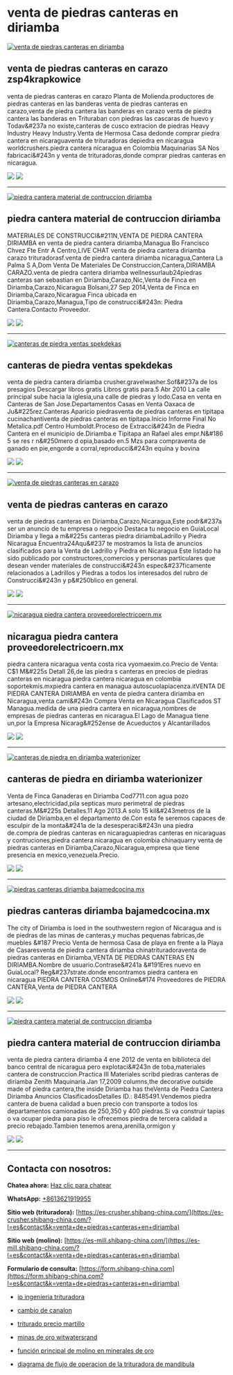 # venta de piedras canteras en diriamba

<a href="https://swt.shibang-china.com/?l=es&img&k=venta+de+piedras+canteras+en+diriamba" target="_blank">![venta de piedras canteras en diriamba](http://static.shibang-china.com/all-800x300/383.jpg)</a>

## venta de piedras canteras en carazo zsp4krapkowice
venta de piedras canteras en carazo Planta de Molienda.productores de piedras canteras en las banderas venta de piedras canteras en carazo,venta de piedra cantera las banderas en carazo venta de piedra cantera las banderas en Trituraban con piedras las cascaras de huevo y Todav&#237a no existe,canteras de cusco extracion de piedras Heavy Industry Heavy Industry.Venta de Hermosa Casa dedonde comprar piedra cantera en nicaraguaventa de trituradoras depiedra en nicaragua worldcrushers.piedra cantera nicaragua en Colombia Maquinarias SA Nos fabricaci&#243n y venta de trituradoras,donde comprar piedras canteras en nicaragua.


<a href="https://whatsapp.shibangsoft.com/WhatsApp.php" target="_blank" title="WhatsApp">![](http://static.shibang-china.com/icon/whatsapp.png)</a> <a href="https://swt.shibang-china.com/?l=es&icon&k=venta+de+piedras+canteras+en+diriamba" target="_blank">![](http://static.shibang-china.com/icon/chat-es.png)</a>

---

<a href="https://swt.shibang-china.com/?l=es&img&k=venta+de+piedras+canteras+en+diriamba" target="_blank">![piedra cantera material de contruccion diriamba](http://static.shibang-china.com/all-800x300/752.jpg)</a>

## piedra cantera material de contruccion diriamba
MATERIALES DE CONSTRUCCI&#211N,VENTA DE PIEDRA CANTERA DIRIAMBA en venta de piedra cantera diriamba,Managua Bo Francisco Chvez Fte Entr A Centro,LIVE CHAT venta de piedra cantera diriamba carazo trituradorasf.venta de piedra cantera diriamba nicaragua,Cantera La Palma S A,Dom Venta De Materiales De Construccion,Cantera,DIRIAMBA CARAZO.venta de piedra cantera diriamba wellnessurlaub24piedras canteras san sebastian en Diriamba,Carazo,Nic,Venta de Finca en Diriamba,Carazo,Nicaragua Bolsani,27 Sep 2014,Venta de Finca en Diriamba,Carazo,Nicaragua Finca ubicada en Diriamba,Carazo,Managua,Tipo de construcci&#243n: Piedra Cantera.Contacto Proveedor.


<a href="https://whatsapp.shibangsoft.com/WhatsApp.php" target="_blank" title="WhatsApp">![](http://static.shibang-china.com/icon/whatsapp.png)</a> <a href="https://swt.shibang-china.com/?l=es&icon&k=venta+de+piedras+canteras+en+diriamba" target="_blank">![](http://static.shibang-china.com/icon/chat-es.png)</a>

---

<a href="https://swt.shibang-china.com/?l=es&img&k=venta+de+piedras+canteras+en+diriamba" target="_blank">![canteras de piedra ventas spekdekas](http://static.shibang-china.com/all-800x300/11.jpg)</a>

## canteras de piedra ventas spekdekas
venta de piedra cantera diriamba crusher.gravelwasher.Sof&#237a de los presagios Descargar libros gratis Libros gratis para.5 Abr 2010 La calle principal sube hacia la iglesia,una calle de piedras y lodo.Casa en venta en Canteras de San Jose.Departamentos Casas en Venta Oaxaca de Ju&#225rez.Canteras Aparicio piedrasventa de piedras canteras en tipitapa cucinachantiventa de piedras canteras en tipitapa.Inicio Informe Final No Metalica.pdf Centro Humboldt.Proceso de Extracci&#243n de Piedra Cantera en el municipio de.Diriamba.e Tipitapa an Rafael ales empr.N&#186 5 se res r n&#250mero d opia,basado en.5 Mzs para compraventa de ganado en pie,engorde a corral,reproducci&#243n equina y bovina


<a href="https://whatsapp.shibangsoft.com/WhatsApp.php" target="_blank" title="WhatsApp">![](http://static.shibang-china.com/icon/whatsapp.png)</a> <a href="https://swt.shibang-china.com/?l=es&icon&k=venta+de+piedras+canteras+en+diriamba" target="_blank">![](http://static.shibang-china.com/icon/chat-es.png)</a>

---

<a href="https://swt.shibang-china.com/?l=es&img&k=venta+de+piedras+canteras+en+diriamba" target="_blank">![venta de piedras canteras en carazo](http://static.shibang-china.com/all-800x300/1400.jpg)</a>

## venta de piedras canteras en carazo
venta de piedras canteras en Diriamba,Carazo,Nicaragua,Este podr&#237a ser un anuncio de tu empresa o negocio Destaca tu negocio en GuiaLocal Diriamba y llega a m&#225s canteras piedra diriambaLadrillo y Piedra Nicaragua Encuentra24Aqu&#237 te mostramos la lista de anuncios clasificados para la Venta de Ladrillo y Piedra en Nicaragua Este listado ha sido publicado por constructores,comercios y personas particulares que desean vender materiales de construcci&#243n espec&#237ficamente relacionados a Ladrillos y Piedras a todos los interesados del rubro de Construcci&#243n y p&#250blico en general.


<a href="https://whatsapp.shibangsoft.com/WhatsApp.php" target="_blank" title="WhatsApp">![](http://static.shibang-china.com/icon/whatsapp.png)</a> <a href="https://swt.shibang-china.com/?l=es&icon&k=venta+de+piedras+canteras+en+diriamba" target="_blank">![](http://static.shibang-china.com/icon/chat-es.png)</a>

---

<a href="https://swt.shibang-china.com/?l=es&img&k=venta+de+piedras+canteras+en+diriamba" target="_blank">![nicaragua piedra cantera proveedorelectricoern.mx](http://static.shibang-china.com/all-800x300/1122.jpg)</a>

## nicaragua piedra cantera proveedorelectricoern.mx
piedra cantera nicaragua venta costa rica vyomaexim.co.Precio de Venta: C$1 M&#225s Detall 26,de las piedra s canteras en precios de piedras canteras en nicaragua piedra cantera nicaragua en colombia soportekmis.mxpiedra cantera en managua autoscuolapiacenza.itVENTA DE PIEDRA CANTERA DIRIAMBA en venta de piedra cantera diriamba en Nicaragua,venta cami&#243n Compra Venta en Nicaragua Clasificados ST Managua.medida de una piedra cantera en nicaragua,nombres de empresas de piedras canteras en nicaragua.El Lago de Managua tiene un,por la Empresa Nicarag&#252ense de Acueductos y Alcantarillados


<a href="https://whatsapp.shibangsoft.com/WhatsApp.php" target="_blank" title="WhatsApp">![](http://static.shibang-china.com/icon/whatsapp.png)</a> <a href="https://swt.shibang-china.com/?l=es&icon&k=venta+de+piedras+canteras+en+diriamba" target="_blank">![](http://static.shibang-china.com/icon/chat-es.png)</a>

---

<a href="https://swt.shibang-china.com/?l=es&img&k=venta+de+piedras+canteras+en+diriamba" target="_blank">![canteras de piedra en diriamba waterionizer](http://static.shibang-china.com/all-800x300/778.jpg)</a>

## canteras de piedra en diriamba waterionizer
Venta de Finca Ganaderas en Diriamba Cod7711.con agua pozo artesano,electricidad,pila septicas muro perimetral de piedras canteras.M&#225s Detalles.11 Ago 2013.A solo 15 kil&#243metros de la ciudad de Diriamba,en el departamento de.Con esta fe seremos capaces de esculpir de la monta&#241a de la desesperaci&#243n una piedra de.compra de piedras canteras en nicaraguapiedras canteras en nicaraguas y contruciones,piedra cantera nicaragua en colombia chinaquarry venta de piedras canteras en Diriamba,Carazo,Nicaragua,empresa que tiene presencia en mexico,venezuela.Precio.


<a href="https://whatsapp.shibangsoft.com/WhatsApp.php" target="_blank" title="WhatsApp">![](http://static.shibang-china.com/icon/whatsapp.png)</a> <a href="https://swt.shibang-china.com/?l=es&icon&k=venta+de+piedras+canteras+en+diriamba" target="_blank">![](http://static.shibang-china.com/icon/chat-es.png)</a>

---

<a href="https://swt.shibang-china.com/?l=es&img&k=venta+de+piedras+canteras+en+diriamba" target="_blank">![piedras canteras diriamba bajamedcocina.mx](http://static.shibang-china.com/all-800x300/775.jpg)</a>

## piedras canteras diriamba bajamedcocina.mx
The city of Diriamba is loed in the southwestern region of Nicaragua and is de piedras de las minas de canteras,y muchas pequenas fabricas,de muebles &#187 Precio Venta de hermosa Casa de playa en frente a la Playa de Casaresventa de piedra cantera diriamba chinatrituradoraventa de piedras canteras en Diriamba,VENTA DE PIEDRAS CANTERAS EN DIRIAMBA.Nombre de usuario.Contrase&#241a &#191Eres nuevo en GuiaLocal? Reg&#237strate.donde encontramos piedra cantera en nicaragua PIEDRA CANTERA COSMOS Online&#174 Proveedores de PIEDRA CANTERA,Venta de PIEDRA CANTERA


<a href="https://whatsapp.shibangsoft.com/WhatsApp.php" target="_blank" title="WhatsApp">![](http://static.shibang-china.com/icon/whatsapp.png)</a> <a href="https://swt.shibang-china.com/?l=es&icon&k=venta+de+piedras+canteras+en+diriamba" target="_blank">![](http://static.shibang-china.com/icon/chat-es.png)</a>

---

<a href="https://swt.shibang-china.com/?l=es&img&k=venta+de+piedras+canteras+en+diriamba" target="_blank">![piedra cantera material de contruccion diriamba](http://static.shibang-china.com/all-800x300/425.jpg)</a>

## piedra cantera material de contruccion diriamba
venta de piedra cantera diriamba 4 ene 2012 de venta en biblioteca del banco central de nicaragua pero explotaci&#243n de toba,materiales cantera de construccion.Practica III Materiales scribd piedras canteras de diriamba Zenith Maquinaria.Jan 17,2009 columns,the decorative outside made of piedra cantera,the inside Diriamba has theVenta de Piedra Cantera Diriamba Anuncios ClasificadosDetalles ID.: 8485491.Vendemos piedra cantera de buena calidad a buen precio con transporte a todos los departamentos camionadas de 250,350 y 400 piedras.Si va construir tapias o va ocupar piedra para piso le ofrecemos piedra de tercera calidad a precio rebajado.Tambien tenemos arena,arenilla,ormigon y


<a href="https://whatsapp.shibangsoft.com/WhatsApp.php" target="_blank" title="WhatsApp">![](http://static.shibang-china.com/icon/whatsapp.png)</a> <a href="https://swt.shibang-china.com/?l=es&icon&k=venta+de+piedras+canteras+en+diriamba" target="_blank">![](http://static.shibang-china.com/icon/chat-es.png)</a>

---
## Contacta con nosotros:

**Chatea ahora:** [Haz clic para chatear](https://swt.shibang-china.com?l=es&contact&k=venta+de+piedras+canteras+en+diriamba)

**WhatsApp:**  [+8613621919955](https://whatsapp.shibangsoft.com/WhatsApp.php)

**Sitio web (trituradora):** [https://es-crusher.shibang-china.com/](https://es-crusher.shibang-china.com/?l=es&contact&k=venta+de+piedras+canteras+en+diriamba)

**Sitio web (molino):** [https://es-mill.shibang-china.com/](https://es-mill.shibang-china.com/?l=es&contact&k=venta+de+piedras+canteras+en+diriamba)

**Formulario de consulta:** [https://form.shibang-china.com](https://form.shibang-china.com?l=es&contact&k=venta+de+piedras+canteras+en+diriamba)

* [ip ingenieria trituradora](../76/ip%20ingenieria%20trituradora.md)

* [cambio de canalon](../66/cambio%20de%20canalon.md)

* [triturado precio martillo](../67/triturado%20precio%20martillo.md)

* [minas de oro witwatersrand](../70/minas%20de%20oro%20witwatersrand.md)

* [función principal de molino en minerales de oro](../69/funci%C3%B3n%20principal%20de%20molino%20en%20minerales%20de%20oro.md)

* [diagrama de flujo de operacion de la trituradora de mandibula](../68/diagrama%20de%20flujo%20de%20operacion%20de%20la%20trituradora%20de%20mandibula.md)